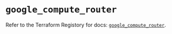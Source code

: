 # `google_compute_router`

Refer to the Terraform Registory for docs: [`google_compute_router`](https://registry.terraform.io/providers/hashicorp/google-beta/5.29.0/docs/resources/google_compute_router).
